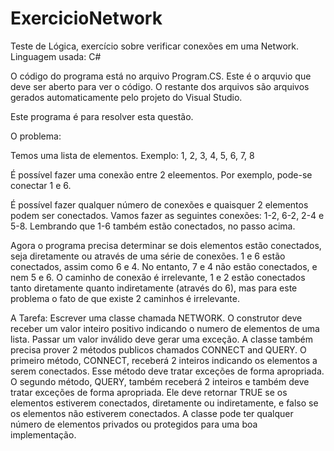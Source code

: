 # ExercicioNetwork
Teste de Lógica, exercício sobre verificar conexões em uma Network. Linguagem usada: C#

O código do programa está no arquivo Program.CS. Este é o arquvio que deve ser aberto para ver o código. O restante dos arquivos são arquivos gerados automaticamente pelo projeto do Visual Studio.

Este programa é para resolver esta questão.

O problema:

Temos uma lista de elementos. Exemplo: 1, 2, 3, 4, 5, 6, 7, 8

É possível fazer uma conexão entre 2 eleementos. Por exemplo, pode-se conectar 1 e 6.

É possível fazer qualquer número de conexões e quaisquer 2 elementos podem ser conectados. Vamos fazer as seguintes conexões:
1-2, 6-2, 2-4 e 5-8. Lembrando que 1-6 também estão conectados, no passo acima.

Agora o programa precisa determinar se dois elementos estão conectados, seja diretamente ou através de uma série de conexões. 1 e 6 estão conectados, assim como 6 e 4. No entanto, 7 e 4 não estão conectados, e nem 5 e 6. O caminho de conexão é irrelevante, 1 e 2 estão conectados tanto diretamente quanto indiretamente (através do 6), mas para este problema o fato de que existe 2 caminhos é irrelevante.

A Tarefa:
Escrever uma classe chamada NETWORK. O construtor deve receber um valor inteiro positivo indicando o numero de elementos de uma lista. Passar um valor inválido deve gerar uma exceção. A classe também precisa prover 2 métodos publicos chamados CONNECT and QUERY. O primeiro método, CONNECT, receberá 2 inteiros indicando os elementos a serem conectados. Esse método deve tratar exceções de forma apropriada. O segundo método, QUERY, também receberá 2 inteiros e também deve tratar exceções de forma apropriada. Ele deve retornar TRUE se os elementos estiverem conectados, diretamente ou indiretamente, e falso se os elementos não estiverem conectados. A classe pode ter qualquer número de elementos privados ou protegidos para uma boa implementação.
